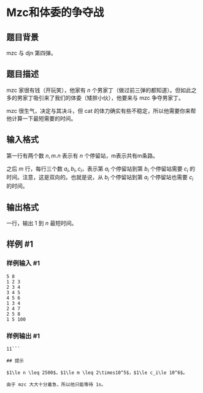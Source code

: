 # Mzc和体委的争夺战

## 题目背景

mzc 与 djn 第四弹。


## 题目描述

mzc 家很有钱（开玩笑），他家有 $n$ 个男家丁（做过前三弹的都知道）。但如此之多的男家丁吸引来了我们的体委（矮胖小伙），他要来与 mzc 争夺男家丁。

mzc 很生气，决定与其决斗，但 cat 的体力确实有些不稳定，所以他需要你来帮他计算一下最短需要的时间。


## 输入格式

第一行有两个数 $n,m.n$ 表示有 $n$ 个停留站，m表示共有m条路。

之后 $m$ 行，每行三个数 $a_i,b_i,c_i$，表示第 $a_i$ 个停留站到第 $b_i$ 个停留站需要 $c_i$ 的时间。注意，这是双向的。也就是说，从 $b_i$ 个停留站到第 $a_i$ 个停留站也需要 $c_i$ 的时间。


## 输出格式

一行，输出 $1$ 到 $n$ 最短时间。


## 样例 #1

### 样例输入 #1
```
5 8
1 2 3
2 3 4
3 4 5
4 5 6
1 3 4
2 4 7
2 5 8
1 5 100
```

### 样例输出 #1

```
11```

## 提示

$1\le n \leq 2500$，$1\le m \leq 2\times10^5$，$1\le c_i\le 10^6$。

由于 mzc 大大十分着急，所以他只能等待 1s。

